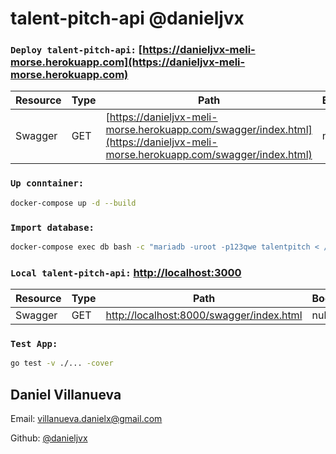 # talent-pitch-api @danieljvx

### `Deploy talent-pitch-api:` [https://danieljvx-meli-morse.herokuapp.com](https://danieljvx-meli-morse.herokuapp.com)
| Resource | Type | Path | Body |
| ------ | ------ | ------ | ------ |
| Swagger | GET | [https://danieljvx-meli-morse.herokuapp.com/swagger/index.html](https://danieljvx-meli-morse.herokuapp.com/swagger/index.html) | null |

### `Up conntainer:`
```bash
docker-compose up -d --build
```

### `Import database:`
```bash
docker-compose exec db bash -c "mariadb -uroot -p123qwe talentpitch < /tmp/talentpitch.sql"
```

### `Local talent-pitch-api:` [http://localhost:3000](http://localhost:3000)
| Resource | Type | Path | Body |
| ------ | ------ | ------ | ------ |
| Swagger | GET | [http://localhost:8000/swagger/index.html](http://localhost:8000/swagger/index.html) | null |

### `Test App:`
```bash
go test -v ./... -cover
```

## Daniel Villanueva

Email: [villanueva.danielx@gmail.com](mail://villanueva.danielx@gmail.com)

Github: [@danieljvx](https://github.com/danieljvx)
